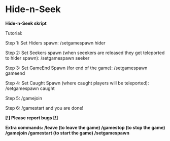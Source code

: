 # Hide-n-Seek
**Hide-n-Seek skript**

Tutorial:

Step 1: Set Hiders spawn: /setgamespawn hider

Step 2: Set Seekers spawn (when seeekers are released  they get teleported to hider spawn): /setgamespawn seeker

Step 3: Set GameEnd Spawn (for end of the game): /setgamespawn gameend

Step 4: Set Caught Spawn (where caught players will be teleported): /setgamespawn caught

Step 5: /gamejoin

Step 6: /gamestart and you are done!

**[!] Please report bugs [!]**

**Extra commands: /leave (to leave the game) /gamestop (to stop the game) /gamejoin /gamestart (to start the game) /setgamespawn**
